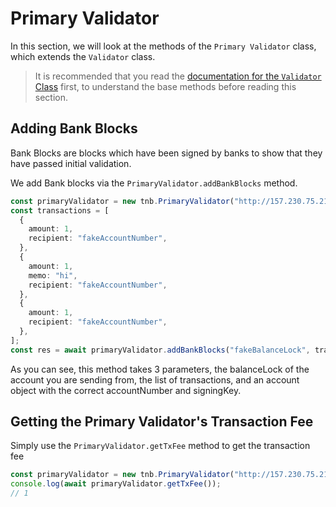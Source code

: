 # Primary Validator

In this section, we will look at the methods of the `Primary Validator` class, which extends the `Validator` class.

> It is recommended that you read the [documentation for the `Validator` Class](#Validator) first, to understand the base methods before reading this section.

## Adding Bank Blocks

Bank Blocks are blocks which have been signed by banks to show that they have passed initial validation.

We add Bank blocks via the `PrimaryValidator.addBankBlocks` method.

```ts
const primaryValidator = new tnb.PrimaryValidator("http://157.230.75.212");
const transactions = [
  {
    amount: 1,
    recipient: "fakeAccountNumber",
  },
  {
    amount: 1,
    memo: "hi",
    recipient: "fakeAccountNumber",
  },
  {
    amount: 1,
    recipient: "fakeAccountNumber",
  },
];
const res = await primaryValidator.addBankBlocks("fakeBalanceLock", transactions, new tnb.Account());
```

As you can see, this method takes 3 parameters, the balanceLock of the account you are sending from, the list of transactions, and an account object with the correct accountNumber and signingKey.

## Getting the Primary Validator's Transaction Fee

Simply use the `PrimaryValidator.getTxFee` method to get the transaction fee

```ts
const primaryValidator = new tnb.PrimaryValidator("http://157.230.75.212");
console.log(await primaryValidator.getTxFee());
// 1
```
